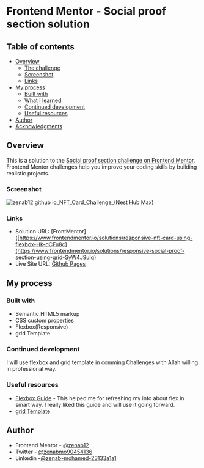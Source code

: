 # Frontend Mentor - Social proof section solution 

## Table of contents

- [Overview](#overview)
  - [The challenge](#the-challenge)
  - [Screenshot](#screenshot)
  - [Links](#links)
- [My process](#my-process)
  - [Built with](#built-with)
  - [What I learned](#what-i-learned)
  - [Continued development](#continued-development)
  - [Useful resources](#useful-resources)
- [Author](#author)
- [Acknowledgments](#acknowledgments)


## Overview
This is a solution to the [Social proof section challenge on Frontend Mentor](https://www.frontendmentor.io/challenges/social-proof-section-6e0qTv_bA). Frontend Mentor challenges help you improve your coding skills by building realistic projects.


### Screenshot

![zenab12 github io_NFT_Card_Challenge_(Nest Hub Max)](https://user-images.githubusercontent.com/78083890/170306728-a8b8a076-c2e1-455b-83cc-5bdd2e05f930.png)

### Links

- Solution URL: [FrontMentor]([https://www.frontendmentor.io/solutions/responsive-nft-card-using-flexbox-Hk-qCFu8c](https://www.frontendmentor.io/solutions/responsive-social-proof-section-using-grid-SyW4J9uIq)
- Live Site URL: [Github Pages](https://zenab12.github.io/Social-Proof-Section/)

## My process

### Built with

- Semantic HTML5 markup
- CSS custom properties
- Flexbox(Responsive)
- grid Template



### Continued development
I will use flexbox and grid template in comming Challenges with Allah willing  in professional way.


### Useful resources

- [Flexbox Guide](https://css-tricks.com/snippets/css/a-guide-to-flexbox/) - This helped me for refreshing my info about flex in smart way. I really liked this guide and will use it going forward.
- [grid Template](https://css-tricks.com/snippets/css/complete-guide-grid/)


## Author

- Frontend Mentor - [@zenab12](https://www.frontendmentor.io/profile/zenab12)
- Twitter - [@zenabmo90454136](https://twitter.com/zenabmo90454136)
- Linkedin -[@zenab-mohamed-23133a1a1](https://www.linkedin.com/in/zenab-mohamed-23133a1a1/)




